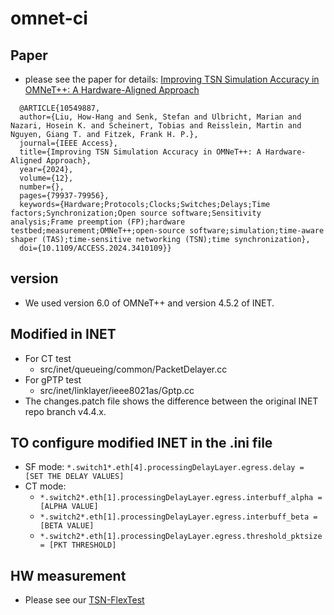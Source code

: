 # omnet-ci

## Paper 
- please see the paper for details: [Improving TSN Simulation Accuracy in OMNeT++: A Hardware-Aligned Approach](https://ieeexplore.ieee.org/abstract/document/10549887)
```
  @ARTICLE{10549887,
  author={Liu, How-Hang and Senk, Stefan and Ulbricht, Marian and Nazari, Hosein K. and Scheinert, Tobias and Reisslein, Martin and Nguyen, Giang T. and Fitzek, Frank H. P.},
  journal={IEEE Access}, 
  title={Improving TSN Simulation Accuracy in OMNeT++: A Hardware-Aligned Approach}, 
  year={2024},
  volume={12},
  number={},
  pages={79937-79956},
  keywords={Hardware;Protocols;Clocks;Switches;Delays;Time factors;Synchronization;Open source software;Sensitivity analysis;Frame preemption (FP);hardware testbed;measurement;OMNeT++;open-source software;simulation;time-aware shaper (TAS);time-sensitive networking (TSN);time synchronization},
  doi={10.1109/ACCESS.2024.3410109}}
```

## version
- We used version 6.0 of OMNeT++ and version 4.5.2 of INET. 

## Modified in INET
- For CT test
  - src/inet/queueing/common/PacketDelayer.cc
- For gPTP test
  - src/inet/linklayer/ieee8021as/Gptp.cc
- The changes.patch file shows the difference between the original INET repo branch v4.4.x.
## TO configure modified INET in the .ini file
- SF mode: ```*.switch1*.eth[4].processingDelayLayer.egress.delay = [SET THE DELAY VALUES]```
- CT mode:
  - ```*.switch2*.eth[1].processingDelayLayer.egress.interbuff_alpha = [ALPHA VALUE]```
  - ```*.switch2*.eth[1].processingDelayLayer.egress.interbuff_beta = [BETA VALUE]```
  - ```*.switch2*.eth[1].processingDelayLayer.egress.threshold_pktsize = [PKT THRESHOLD]```

## HW measurement
- Please see our [TSN-FlexTest](https://github.com/5GCampus/tsn-testbed)
